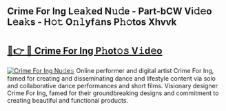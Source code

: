 ## Crime For Ing L𝚎a𝚔ed N𝚞𝚍e - Part-bCW Vi𝚍𝚎o L𝚎a𝚔s - H𝚘𝚝 O𝚗𝚕yf𝚊ns P𝚑𝚘tos Xhvvk

# <h2><a href="http://kfeb6y.oniu.top/?m=Crime+For+Ing">🔗👉 🔴 Crime For Ing P𝚑ot𝚘𝚜 V𝚒d𝚎o</a></h2>

[![Crime For Ing Nu𝚍e𝚜](https://i.imgur.com/0qMVB7G.gif)](http://kfeb6y.oniu.top/?m=Crime+For+Ing)
Online performer and digital artist Crime For Ing, famed for creating and disseminating dance and lifestyle content via solo and collaborative dance performances and short films. Visionary designer Crime For Ing, famed for their groundbreaking designs and commitment to creating beautiful and functional products.  
